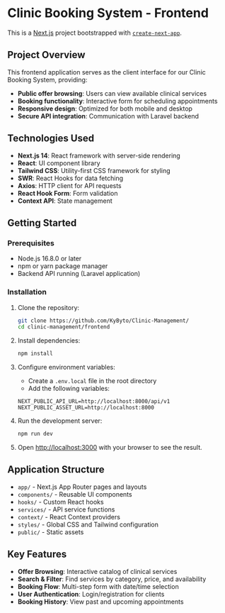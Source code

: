# Clinic Booking System - Frontend

This is a [Next.js](https://nextjs.org) project bootstrapped with [`create-next-app`](https://github.com/vercel/next.js/tree/canary/packages/create-next-app).

## Project Overview

This frontend application serves as the client interface for our Clinic Booking System, providing:

- **Public offer browsing**: Users can view available clinical services
- **Booking functionality**: Interactive form for scheduling appointments
- **Responsive design**: Optimized for both mobile and desktop
- **Secure API integration**: Communication with Laravel backend

## Technologies Used

- **Next.js 14**: React framework with server-side rendering
- **React**: UI component library
- **Tailwind CSS**: Utility-first CSS framework for styling
- **SWR**: React Hooks for data fetching
- **Axios**: HTTP client for API requests
- **React Hook Form**: Form validation
- **Context API**: State management

## Getting Started

### Prerequisites

- Node.js 16.8.0 or later
- npm or yarn package manager
- Backend API running (Laravel application)

### Installation

1. Clone the repository:
   ```bash
   git clone https://github.com/KyByto/Clinic-Management/
   cd clinic-management/frontend
   ```

2. Install dependencies:
   ```bash
   npm install
   ```

3. Configure environment variables:
   - Create a `.env.local` file in the root directory
   - Add the following variables:
   ```
   NEXT_PUBLIC_API_URL=http://localhost:8000/api/v1
   NEXT_PUBLIC_ASSET_URL=http://localhost:8000
   ```

4. Run the development server:
   ```bash
   npm run dev
   ```

5. Open [http://localhost:3000](http://localhost:3000) with your browser to see the result.

## Application Structure

- `app/` - Next.js App Router pages and layouts
- `components/` - Reusable UI components
- `hooks/` - Custom React hooks
- `services/` - API service functions
- `context/` - React Context providers
- `styles/` - Global CSS and Tailwind configuration
- `public/` - Static assets

## Key Features

- **Offer Browsing**: Interactive catalog of clinical services
- **Search & Filter**: Find services by category, price, and availability
- **Booking Flow**: Multi-step form with date/time selection
- **User Authentication**: Login/registration for clients
- **Booking History**: View past and upcoming appointments


